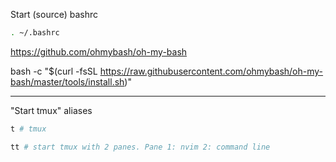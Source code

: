Start (source) bashrc

```bash
. ~/.bashrc
```

https://github.com/ohmybash/oh-my-bash


bash -c "$(curl -fsSL https://raw.githubusercontent.com/ohmybash/oh-my-bash/master/tools/install.sh)"

---

"Start tmux" aliases

```bash
t # tmux
```

```bash
tt # start tmux with 2 panes. Pane 1: nvim 2: command line
```
